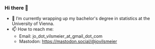 ### Hi there 👋

- 🔭 I’m currently wrapping up my bachelor's degree in statistics at the University of Vienna.
- 📫 How to reach me:
  * Email: jo_dot_vilsmeier_at_gmail_dot_com
  * Mastodon: https://mastodon.social/@jovilsmeier
